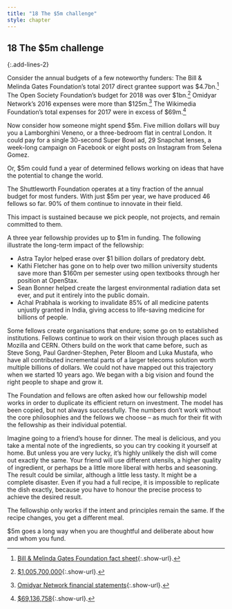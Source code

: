 ```yaml
---
title: "18 The $5m challenge"
style: chapter
---
```


## **18** The $5m challenge
{:.add-lines-2}

Consider the annual budgets of a few noteworthy funders: The Bill & Melinda Gates Foundation’s total 2017 direct grantee support was $4.7bn.[^1] The Open Society Foundation’s budget for 2018 was over $1bn.[^2] Omidyar Network’s 2016 expenses were more than $125m.[^3] The Wikimedia Foundation’s total expenses for 2017 were in excess of $69m.[^4]

Now consider how someone might spend $5m. Five million dollars will buy you a Lamborghini Veneno, or a three-bedroom flat in central London. It could pay for a single 30-second Super Bowl ad, 29 Snapchat lenses, a week-long campaign on Facebook or eight posts on Instagram from Selena Gomez.

Or, $5m could fund a year of determined fellows working on ideas that have the potential to change the world.

The Shuttleworth Foundation operates at a tiny fraction of the annual budget for most funders. With just $5m per year, we have produced 46 fellows so far. 90% of them continue to innovate in their field.

This impact is sustained because we pick people, not projects, and remain committed to them.

A three year fellowship provides up to $1m in funding. The following illustrate the long-term impact of the fellowship:

* Astra Taylor helped erase over $1 billion dollars of predatory debt.
* Kathi Fletcher has gone on to help over two million university students save more than $160m per semester using open textbooks through her position at OpenStax.
* Sean Bonner helped create the largest environmental radiation data set ever, and put it entirely into the public domain.
* Achal Prabhala is working to invalidate 85% of all medicine patents unjustly granted in India, giving access to life-saving medicine for billions of people.

Some fellows create organisations that endure; some go on to established institutions. Fellows continue to work on their vision through places such as Mozilla and CERN. Others build on the work that came before, such as Steve Song, Paul Gardner-Stephen, Peter Bloom and Luka Mustafa, who have all contributed incremental parts of a larger telecoms solution worth multiple billions of dollars. We could not have mapped out this trajectory when we started 10 years ago. We began with a big vision and found the right people to shape and grow it.

The Foundation and fellows are often asked how our fellowship model works in order to duplicate its efficient return on investment. The model has been copied, but not always successfully. The numbers don’t work without the core philosophies and the fellows we choose – as much for their fit with the fellowship as their individual potential.

Imagine going to a friend’s house for dinner. The meal is delicious, and you take a mental note of the ingredients, so you can try cooking it yourself at home. But unless you are very lucky, it’s highly unlikely the dish will come out exactly the same. Your friend will use different utensils, a higher quality of ingredient, or perhaps be a little more liberal with herbs and seasoning. The result could be similar, although a little less tasty. It might be a complete disaster. Even if you had a full recipe, it is impossible to replicate the dish exactly, because you have to honour the precise process to achieve the desired result.

The fellowship only works if the intent and principles remain the same. If the recipe changes, you get a different meal.

$5m goes a long way when you are thoughtful and deliberate about how and whom you fund.

[^1]: [Bill & Melinda Gates Foundation fact sheet](https://www.gatesfoundation.org/Who-We-Are/General-Information/Foundation-Factsheet){:.show-url}.

[^2]: [$1,005,700,000](https://www.opensocietyfoundations.org/about/expenditures-budget){:.show-url}.

[^3]: [Omidyar Network financial statements](https://www.omidyar.com/sites/default/files/financials/2017_AuditedFinancial_Statement.pdf){:.show-url}.

[^4]: [$69,136,758](https://annual.wikimedia.org/2017/financials.html){:.show-url}.
